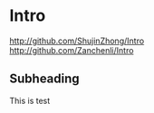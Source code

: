 # Intro
http://github.com/ShujinZhong/Intro<br>
http://github.com/Zanchenli/Intro
## Subheading
This is test
